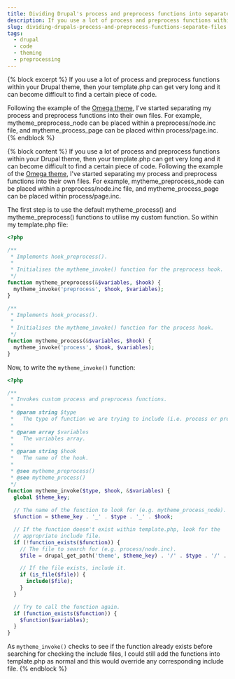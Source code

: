 ```yaml
---
title: Dividing Drupal's process and preprocess functions into separate files
description: If you use a lot of process and preprocess functions within your Drupal theme, then your template.php can get very long and it can become difficult to find a certain piece of code. Following the example of the Omega theme, I've started separating my process and preprocess functions into their own files.
slug: dividing-drupals-process-and-preprocess-functions-separate-files
tags:
  - drupal
  - code
  - theming
  - preprocessing
---
```

{% block excerpt %}
If you use a lot of process and preprocess functions within your Drupal theme, then your template.php can get very long and it can become difficult to find a certain piece of code.

Following the example of the [Omega theme](http://drupal.org/project/omega "The Omega theme on Drupal.org"), I've started separating my process and preprocess functions into their own files. For example, mytheme_preprocess_node can be placed within a preprocess/node.inc file, and mytheme_process_page can be placed within process/page.inc.
{% endblock %}

{% block content %}
If you use a lot of process and preprocess functions within your Drupal theme, then your template.php can get very long and it can become difficult to find a certain piece of code. Following the example of the [Omega theme](http://drupal.org/project/omega "The Omega theme on Drupal.org"), I've started separating my process and preprocess functions into their own files. For example, mytheme_preprocess_node can be placed within a preprocess/node.inc file, and mytheme_process_page can be placed within process/page.inc.

The first step is to use the default mytheme_process() and mytheme_preprocess() functions to utilise my custom function. So within my template.php file:

~~~php
<?php

/**
 * Implements hook_preprocess().
 * 
 * Initialises the mytheme_invoke() function for the preprocess hook.
 */
function mytheme_preprocess(&$variables, $hook) {
  mytheme_invoke('preprocess', $hook, $variables);
}

/**
 * Implements hook_process().
 * 
 * Initialises the mytheme_invoke() function for the process hook.
 */
function mytheme_process(&$variables, $hook) {
  mytheme_invoke('process', $hook, $variables);
}
~~~

Now, to write the `mytheme_invoke()` function:

~~~php
<?php

/**
 * Invokes custom process and preprocess functions.
 *
 * @param string $type
 *   The type of function we are trying to include (i.e. process or preprocess).
 *
 * @param array $variables
 *   The variables array.
 *
 * @param string $hook
 *   The name of the hook.
 *   
 * @see mytheme_preprocess()   
 * @see mytheme_process()
 */
function mytheme_invoke($type, $hook, &$variables) {
  global $theme_key;
  
  // The name of the function to look for (e.g. mytheme_process_node).
  $function = $theme_key . '_' . $type . '_' . $hook;

  // If the function doesn't exist within template.php, look for the 
  // appropriate include file.
  if (!function_exists($function)) {
    // The file to search for (e.g. process/node.inc).
    $file = drupal_get_path('theme', $theme_key) . '/' . $type . '/' . $type . '-' . str_replace('_', '-', $hook) . '.inc';

    // If the file exists, include it.
    if (is_file($file)) {
      include($file);
    }
  }

  // Try to call the function again.
  if (function_exists($function)) {
    $function($variables);
  }
}
~~~

As `mytheme_invoke()` checks to see if the function already exists before searching for checking the include files, I could still add the functions into template.php as normal and this would override any corresponding include file.
{% endblock %}
